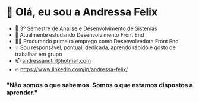 # 👋 Olá, eu sou a Andressa Felix
- 🌱 3º Semestre de Análise e Desenvolvimento de Sistemas
- 💞️ Atualmente estudando Desenvolvimento Front End
- 👩‍💻 Procurando primeiro emprego como Desenvolvedora Front End
- 💡 Sou responsável, pontual, dedicada, aprendo rápido e gosto de trabalhar em grupo
- 📫 andressanutri@hotmail.com
- 🔥 https://www.linkedin.com/in/andressa-felix/

### "Não somos o que sabemos. Somos o que estamos dispostos a aprender."

<!---
coderandressa/coderandressa is a ✨ special ✨ repository because its `README.md` (this file) appears on your GitHub profile.
You can click the Preview link to take a look at your changes.
--->
